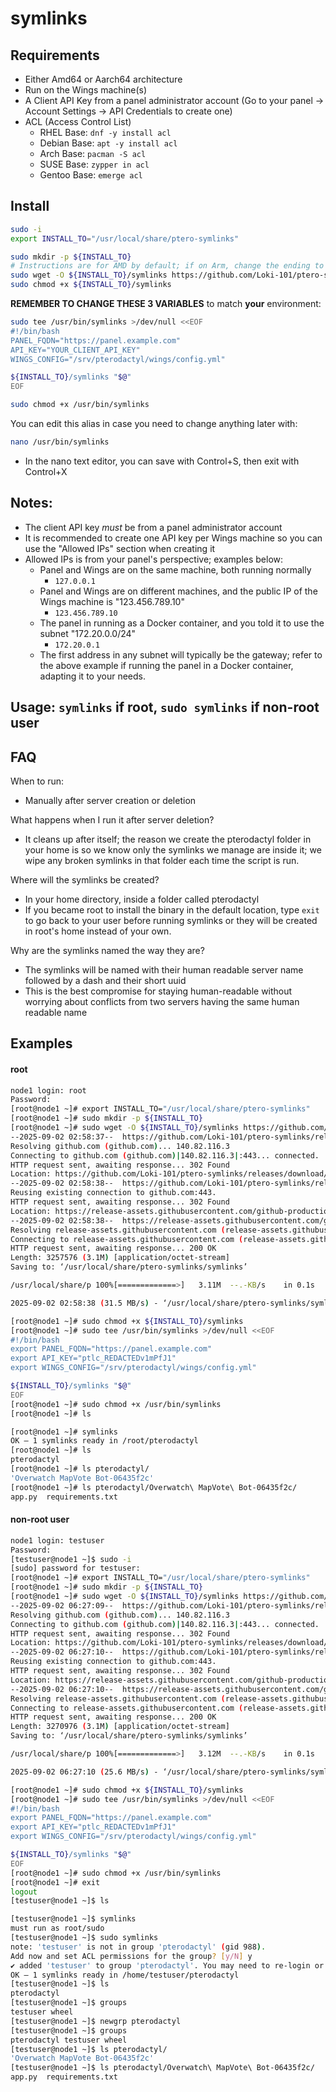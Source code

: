 # symlinks
## Requirements
- Either Amd64 or Aarch64 architecture
- Run on the Wings machine(s)
- A Client API Key from a panel administrator account (Go to your panel -> Account Settings -> API Credentials to create one)
- ACL (Access Control List)
  - RHEL Base: `dnf -y install acl`
  - Debian Base: `apt -y install acl`
  - Arch Base: `pacman -S acl`
  - SUSE Base: `zypper in acl`
  - Gentoo Base: `emerge acl`

## Install
```bash
sudo -i
export INSTALL_TO="/usr/local/share/ptero-symlinks"
```

```bash
sudo mkdir -p ${INSTALL_TO}
# Instructions are for AMD by default; if on Arm, change the ending to symlinks-aarch64-unknown-linux-musl to download the correct binary for your system
sudo wget -O ${INSTALL_TO}/symlinks https://github.com/Loki-101/ptero-symlinks/releases/latest/download/symlinks-x86_64-unknown-linux-musl
sudo chmod +x ${INSTALL_TO}/symlinks
```

**REMEMBER TO CHANGE THESE 3 VARIABLES** to match **your** environment:
```bash
sudo tee /usr/bin/symlinks >/dev/null <<EOF
#!/bin/bash
PANEL_FQDN="https://panel.example.com"
API_KEY="YOUR_CLIENT_API_KEY"
WINGS_CONFIG="/srv/pterodactyl/wings/config.yml"

${INSTALL_TO}/symlinks "$@"
EOF

sudo chmod +x /usr/bin/symlinks
```
You can edit this alias in case you need to change anything later with:
```bash
nano /usr/bin/symlinks
```
- In the nano text editor, you can save with Control+S, then exit with Control+X

## Notes:
- The client API key *must* be from a panel administrator account
- It is recommended to create one API key per Wings machine so you can use the "Allowed IPs" section when creating it
- Allowed IPs is from your panel's perspective; examples below:
  - Panel and Wings are on the same machine, both running normally
    - ``127.0.0.1``
  - Panel and Wings are on different machines, and the public IP of the Wings machine is "123.456.789.10"
    - ``123.456.789.10``
  - The panel in running as a Docker container, and you told it to use the subnet "172.20.0.0/24"
    - ``172.20.0.1``
  - The first address in any subnet will typically be the gateway; refer to the above example if running the panel in a Docker container, adapting it to your needs.


## Usage: ``symlinks`` if root, ``sudo symlinks`` if non-root user

## FAQ
When to run:
- Manually after server creation or deletion

What happens when I run it after server deletion?
- It cleans up after itself; the reason we create the pterodactyl folder in your home is so we know only the symlinks we manage are inside it; we wipe any broken symlinks in that folder each time the script is run.

Where will the symlinks be created?
- In your home directory, inside a folder called pterodactyl
- If you became root to install the binary in the default location, type ``exit`` to go back to your user before running symlinks or they will be created in root's home instead of your own.

Why are the symlinks named the way they are?
- The symlinks will be named with their human readable server name followed by a dash and their short uuid
- This is the best compromise for staying human-readable without worrying about conflicts from two servers having the same human readable name

## Examples
#### root
```bash
node1 login: root
Password: 
[root@node1 ~]# export INSTALL_TO="/usr/local/share/ptero-symlinks"
[root@node1 ~]# sudo mkdir -p ${INSTALL_TO}
[root@node1 ~]# sudo wget -O ${INSTALL_TO}/symlinks https://github.com/Loki-101/ptero-symlinks/releases/latest/download/symlinks-x86_64-unknown-linux-musl
--2025-09-02 02:58:37--  https://github.com/Loki-101/ptero-symlinks/releases/latest/download/symlinks-x86_64-unknown-linux-musl
Resolving github.com (github.com)... 140.82.116.3
Connecting to github.com (github.com)|140.82.116.3|:443... connected.
HTTP request sent, awaiting response... 302 Found
Location: https://github.com/Loki-101/ptero-symlinks/releases/download/V6/symlinks-x86_64-unknown-linux-musl [following]
--2025-09-02 02:58:38--  https://github.com/Loki-101/ptero-symlinks/releases/download/V6/symlinks-x86_64-unknown-linux-musl
Reusing existing connection to github.com:443.
HTTP request sent, awaiting response... 302 Found
Location: https://release-assets.githubusercontent.com/github-production-release-asset/646006725/bab30455-e13e-494b-ac10-a4206f74a3cb?sp=r&sv=2018-11-09&sr=b&spr=https&se=2025-09-02T03%3A41%3A00Z&rscd=attachment%3B+filename%3Dsymlinks-x86_64-unknown-linux-musl&rsct=application%2Foctet-stream&skoid=96c2d410-5711-43a1-aedd-ab1947aa7ab0&sktid=398a6654-997b-47e9-b12b-9515b896b4de&skt=2025-09-02T02%3A40%3A10Z&ske=2025-09-02T03%3A41%3A00Z&sks=b&skv=2018-11-09&sig=fmJnDznmZzcJBvN7wHyh4KSU42zIEDm8mZdjR%2BUc7eA%3D&jwt=eyJ0eXAiOiJKV1QiLCJhbGciOiJIUzI1NiJ9.eyJpc3MiOiJnaXRodWIuY29tIiwiYXVkIjoicmVsZWFzZS1hc3NldHMuZ2l0aHVidXNlcmNvbnRlbnQuY29tIiwia2V5Ijoia2V5MSIsImV4cCI6MTc1Njc4MjIxOCwibmJmIjoxNzU2NzgxOTE4LCJwYXRoIjoicmVsZWFzZWFzc2V0cHJvZHVjdGlvbi5ibG9iLmNvcmUud2luZG93cy5uZXQifQ.IpDz1IrR9N3UWU4PevUoMy5Q4jzxt4n-aa0r2cfadRA&response-content-disposition=attachment%3B%20filename%3Dsymlinks-x86_64-unknown-linux-musl&response-content-type=application%2Foctet-stream [following]
--2025-09-02 02:58:38--  https://release-assets.githubusercontent.com/github-production-release-asset/646006725/bab30455-e13e-494b-ac10-a4206f74a3cb?sp=r&sv=2018-11-09&sr=b&spr=https&se=2025-09-02T03%3A41%3A00Z&rscd=attachment%3B+filename%3Dsymlinks-x86_64-unknown-linux-musl&rsct=application%2Foctet-stream&skoid=96c2d410-5711-43a1-aedd-ab1947aa7ab0&sktid=398a6654-997b-47e9-b12b-9515b896b4de&skt=2025-09-02T02%3A40%3A10Z&ske=2025-09-02T03%3A41%3A00Z&sks=b&skv=2018-11-09&sig=fmJnDznmZzcJBvN7wHyh4KSU42zIEDm8mZdjR%2BUc7eA%3D&jwt=eyJ0eXAiOiJKV1QiLCJhbGciOiJIUzI1NiJ9.eyJpc3MiOiJnaXRodWIuY29tIiwiYXVkIjoicmVsZWFzZS1hc3NldHMuZ2l0aHVidXNlcmNvbnRlbnQuY29tIiwia2V5Ijoia2V5MSIsImV4cCI6MTc1Njc4MjIxOCwibmJmIjoxNzU2NzgxOTE4LCJwYXRoIjoicmVsZWFzZWFzc2V0cHJvZHVjdGlvbi5ibG9iLmNvcmUud2luZG93cy5uZXQifQ.IpDz1IrR9N3UWU4PevUoMy5Q4jzxt4n-aa0r2cfadRA&response-content-disposition=attachment%3B%20filename%3Dsymlinks-x86_64-unknown-linux-musl&response-content-type=application%2Foctet-stream
Resolving release-assets.githubusercontent.com (release-assets.githubusercontent.com)... 185.199.111.133, 185.199.108.133, 185.199.109.133, ...
Connecting to release-assets.githubusercontent.com (release-assets.githubusercontent.com)|185.199.111.133|:443... connected.
HTTP request sent, awaiting response... 200 OK
Length: 3257576 (3.1M) [application/octet-stream]
Saving to: ‘/usr/local/share/ptero-symlinks/symlinks’

/usr/local/share/p 100%[=============>]   3.11M  --.-KB/s    in 0.1s    

2025-09-02 02:58:38 (31.5 MB/s) - ‘/usr/local/share/ptero-symlinks/symlinks’ saved [3257576/3257576]

[root@node1 ~]# sudo chmod +x ${INSTALL_TO}/symlinks
[root@node1 ~]# sudo tee /usr/bin/symlinks >/dev/null <<EOF
#!/bin/bash
export PANEL_FQDN="https://panel.example.com"
export API_KEY="ptlc_REDACTEDv1mPfJ1"
export WINGS_CONFIG="/srv/pterodactyl/wings/config.yml"

${INSTALL_TO}/symlinks "$@"
EOF
[root@node1 ~]# sudo chmod +x /usr/bin/symlinks
[root@node1 ~]# ls

[root@node1 ~]# symlinks
OK — 1 symlinks ready in /root/pterodactyl
[root@node1 ~]# ls
pterodactyl
[root@node1 ~]# ls pterodactyl/
'Overwatch MapVote Bot-06435f2c'
[root@node1 ~]# ls pterodactyl/Overwatch\ MapVote\ Bot-06435f2c/
app.py  requirements.txt
```
#### non-root user
```bash
node1 login: testuser
Password: 
[testuser@node1 ~]$ sudo -i
[sudo] password for testuser: 
[root@node1 ~]# export INSTALL_TO="/usr/local/share/ptero-symlinks"
[root@node1 ~]# sudo mkdir -p ${INSTALL_TO}
[root@node1 ~]# sudo wget -O ${INSTALL_TO}/symlinks https://github.com/Loki-101/ptero-symlinks/releases/latest/download/symlinks-x86_64-unknown-linux-musl
--2025-09-02 06:27:09--  https://github.com/Loki-101/ptero-symlinks/releases/latest/download/symlinks-x86_64-unknown-linux-musl
Resolving github.com (github.com)... 140.82.116.3
Connecting to github.com (github.com)|140.82.116.3|:443... connected.
HTTP request sent, awaiting response... 302 Found
Location: https://github.com/Loki-101/ptero-symlinks/releases/download/V6/symlinks-x86_64-unknown-linux-musl [following]
--2025-09-02 06:27:10--  https://github.com/Loki-101/ptero-symlinks/releases/download/V6/symlinks-x86_64-unknown-linux-musl
Reusing existing connection to github.com:443.
HTTP request sent, awaiting response... 302 Found
Location: https://release-assets.githubusercontent.com/github-production-release-asset/646006725/4f32efad-cb14-4450-985b-1a52f60b05a9?sp=r&sv=2018-11-09&sr=b&spr=https&se=2025-09-02T07%3A22%3A07Z&rscd=attachment%3B+filename%3Dsymlinks-x86_64-unknown-linux-musl&rsct=application%2Foctet-stream&skoid=96c2d410-5711-43a1-aedd-ab1947aa7ab0&sktid=398a6654-997b-47e9-b12b-9515b896b4de&skt=2025-09-02T06%3A21%3A54Z&ske=2025-09-02T07%3A22%3A07Z&sks=b&skv=2018-11-09&sig=vx9JQDJu5QgPKr8LHT3%2FJ97WWvGPVEw9q3qvDeVRCV4%3D&jwt=eyJ0eXAiOiJKV1QiLCJhbGciOiJIUzI1NiJ9.eyJpc3MiOiJnaXRodWIuY29tIiwiYXVkIjoicmVsZWFzZS1hc3NldHMuZ2l0aHVidXNlcmNvbnRlbnQuY29tIiwia2V5Ijoia2V5MSIsImV4cCI6MTc1Njc5NDczMCwibmJmIjoxNzU2Nzk0NDMwLCJwYXRoIjoicmVsZWFzZWFzc2V0cHJvZHVjdGlvbi5ibG9iLmNvcmUud2luZG93cy5uZXQifQ.F2sGbcBePwIsX9wYRbc9HgO5nvir2gASrm-x94lVX0U&response-content-disposition=attachment%3B%20filename%3Dsymlinks-x86_64-unknown-linux-musl&response-content-type=application%2Foctet-stream [following]
--2025-09-02 06:27:10--  https://release-assets.githubusercontent.com/github-production-release-asset/646006725/4f32efad-cb14-4450-985b-1a52f60b05a9?sp=r&sv=2018-11-09&sr=b&spr=https&se=2025-09-02T07%3A22%3A07Z&rscd=attachment%3B+filename%3Dsymlinks-x86_64-unknown-linux-musl&rsct=application%2Foctet-stream&skoid=96c2d410-5711-43a1-aedd-ab1947aa7ab0&sktid=398a6654-997b-47e9-b12b-9515b896b4de&skt=2025-09-02T06%3A21%3A54Z&ske=2025-09-02T07%3A22%3A07Z&sks=b&skv=2018-11-09&sig=vx9JQDJu5QgPKr8LHT3%2FJ97WWvGPVEw9q3qvDeVRCV4%3D&jwt=eyJ0eXAiOiJKV1QiLCJhbGciOiJIUzI1NiJ9.eyJpc3MiOiJnaXRodWIuY29tIiwiYXVkIjoicmVsZWFzZS1hc3NldHMuZ2l0aHVidXNlcmNvbnRlbnQuY29tIiwia2V5Ijoia2V5MSIsImV4cCI6MTc1Njc5NDczMCwibmJmIjoxNzU2Nzk0NDMwLCJwYXRoIjoicmVsZWFzZWFzc2V0cHJvZHVjdGlvbi5ibG9iLmNvcmUud2luZG93cy5uZXQifQ.F2sGbcBePwIsX9wYRbc9HgO5nvir2gASrm-x94lVX0U&response-content-disposition=attachment%3B%20filename%3Dsymlinks-x86_64-unknown-linux-musl&response-content-type=application%2Foctet-stream
Resolving release-assets.githubusercontent.com (release-assets.githubusercontent.com)... 185.199.110.133, 185.199.111.133, 185.199.109.133, ...
Connecting to release-assets.githubusercontent.com (release-assets.githubusercontent.com)|185.199.110.133|:443... connected.
HTTP request sent, awaiting response... 200 OK
Length: 3270976 (3.1M) [application/octet-stream]
Saving to: ‘/usr/local/share/ptero-symlinks/symlinks’

/usr/local/share/p 100%[=============>]   3.12M  --.-KB/s    in 0.1s    

2025-09-02 06:27:10 (25.6 MB/s) - ‘/usr/local/share/ptero-symlinks/symlinks’ saved [3270976/3270976]

[root@node1 ~]# sudo chmod +x ${INSTALL_TO}/symlinks
[root@node1 ~]# sudo tee /usr/bin/symlinks >/dev/null <<EOF
#!/bin/bash
export PANEL_FQDN="https://panel.example.com"
export API_KEY="ptlc_REDACTEDv1mPfJ1"
export WINGS_CONFIG="/srv/pterodactyl/wings/config.yml"

${INSTALL_TO}/symlinks "$@"
EOF
[root@node1 ~]# sudo chmod +x /usr/bin/symlinks
[root@node1 ~]# exit
logout
[testuser@node1 ~]$ ls

[testuser@node1 ~]$ symlinks 
must run as root/sudo
[testuser@node1 ~]$ sudo symlinks
note: 'testuser' is not in group 'pterodactyl' (gid 988).
Add now and set ACL permissions for the group? [y/N] y
✔ added 'testuser' to group 'pterodactyl'. You may need to re-login or run 'newgrp pterodactyl' to apply it.
OK — 1 symlinks ready in /home/testuser/pterodactyl
[testuser@node1 ~]$ ls
pterodactyl
[testuser@node1 ~]$ groups
testuser wheel
[testuser@node1 ~]$ newgrp pterodactyl
[testuser@node1 ~]$ groups
pterodactyl testuser wheel
[testuser@node1 ~]$ ls pterodactyl/
'Overwatch MapVote Bot-06435f2c'
[testuser@node1 ~]$ ls pterodactyl/Overwatch\ MapVote\ Bot-06435f2c/
app.py  requirements.txt
```

